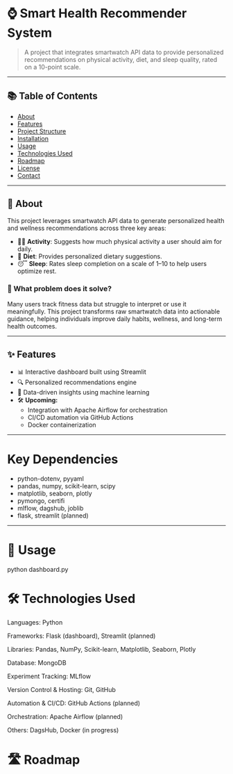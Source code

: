 # ⌚ Smart Health Recommender System

> A project that integrates smartwatch API data to provide personalized recommendations on physical activity, diet, and sleep quality, rated on a 10-point scale.

---

## 📚 Table of Contents

- [About](#about)
- [Features](#features)
- [Project Structure](#project-structure)
- [Installation](#installation)
- [Usage](#usage)
- [Technologies Used](#technologies-used)
- [Roadmap](#roadmap)
- [License](#license)
- [Contact](#contact)

---

## 📖 About

This project leverages smartwatch API data to generate personalized health and wellness recommendations across three key areas:

- 🏃‍♂️ **Activity**: Suggests how much physical activity a user should aim for daily.
- 🍎 **Diet**: Provides personalized dietary suggestions.
- 😴 **Sleep**: Rates sleep completion on a scale of 1–10 to help users optimize rest.

### 🧩 What problem does it solve?

Many users track fitness data but struggle to interpret or use it meaningfully. This project transforms raw smartwatch data into actionable guidance, helping individuals improve daily habits, wellness, and long-term health outcomes.

---

## ✨ Features

- 📊 Interactive dashboard built using Streamlit
- 🔍 Personalized recommendations engine
- 🧠 Data-driven insights using machine learning
- 🛠️ **Upcoming:**
  - Integration with Apache Airflow for orchestration
  - CI/CD automation via GitHub Actions
  - Docker containerization

---
# Key Dependencies
- python-dotenv, pyyaml
- pandas, numpy, scikit-learn, scipy
- matplotlib, seaborn, plotly
- pymongo, certifi
- mlflow, dagshub, joblib
- flask, streamlit (planned)

---
# 🚀 Usage
python dashboard.py

# 🛠 Technologies Used
Languages: Python

Frameworks: Flask (dashboard), Streamlit (planned)

Libraries: Pandas, NumPy, Scikit-learn, Matplotlib, Seaborn, Plotly

Database: MongoDB

Experiment Tracking: MLflow

Version Control & Hosting: Git, GitHub

Automation & CI/CD: GitHub Actions (planned)

Orchestration: Apache Airflow (planned)

Others: DagsHub, Docker (in progress)

# 🛣 Roadmap